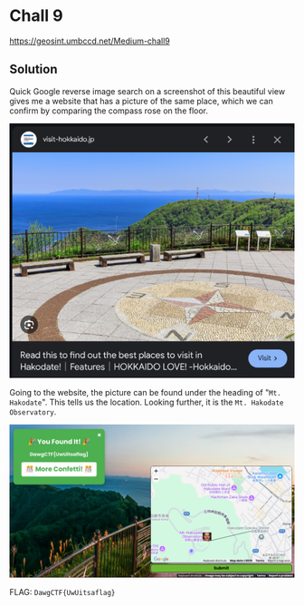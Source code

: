 # Chall 9

https://geosint.umbccd.net/Medium-chall9

## Solution

Quick Google reverse image search on a screenshot of this beautiful view gives me a website that has a picture of the same place, which we can confirm by comparing the compass rose on the floor. 

![compassrose](https://github.com/aqxq/CTF-Writeups/blob/main/DawgCTF/OSINT/GEOSINT/Chall%209/compassrose.png)

Going to the website, the picture can be found under the heading of "`Mt. Hakodate`". This tells us the location. Looking further, it is the `Mt. Hakodate Observatory`.


![flag](https://github.com/aqxq/CTF-Writeups/blob/main/DawgCTF/OSINT/GEOSINT/Chall%209/chall9.png)

FLAG: `DawgCTF{UwUitsaflag}`
